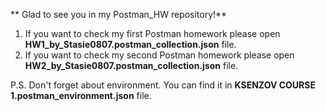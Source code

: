 ** Glad to see you in my Postman_HW repository!**  
1. If you want to check my first Postman homework please open **HW1_by_Stasie0807.postman_collection.json** file.  
2. If you want to check my second Postman homework please open **HW2_by_Stasie0807.postman_collection.json** file.  
  
  P.S. Don't forget about environment. You can find it in **KSENZOV COURSE 1.postman_environment.json** file.
